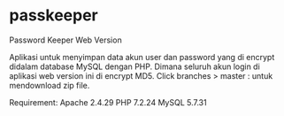 # passkeeper
Password Keeper Web Version

Aplikasi untuk menyimpan data akun user dan password yang di encrypt didalam database MySQL dengan PHP. Dimana seluruh akun login di aplikasi web version ini di encrypt MD5. Click branches > master : untuk mendownload zip file.

Requirement:
Apache 2.4.29
PHP 7.2.24
MySQL 5.7.31
